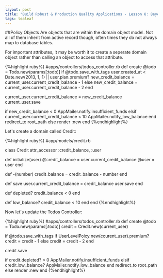 ```yaml
---
layout: post
title: "Build Robust & Production Quality Applications - Lesson 8: Beyond MVC - Domain Objects"
tags: tealeaf
---
```

##Policy Objects
Are objects that are within the domain object model. Not all of them inherit from active record though, often times they do not always map to database tables.

For important attributes, it may be worth it to create a seperate domain object rather than calling an object to access that attribute.

{%highlight ruby%}
#apps/controllers/todos_controller.rb
def create
  @todo = Todo.new(params[:todo)]
  if @todo.save_with_tags
    user.created_at < Date.new(2013, 1, 1) || user.plan.premium?
    new_credit_balance = current_user.current_credit_balance - 1
  else
    new_credit_balance = current_user.current_credit_balance - 2
  end

  current_user.current_credit_balance = new_credit_balance
  current_user.save

  if new_credit_balance < 0
    AppMailer.notify.insufficient_funds
  elsif current_user.current_credit_balance < 10
    AppMailer.notify_low_balance
  end
    redirect_to root_path
  else
    render :new
  end
{%endhighlight%}



Let's create a domain called Credit:

{%highlight ruby%}
#app/models/credit.rb

class Credit
  attr_accessor :credit_balance, :user

  def initialize(user)
    @credit_balance = user.current_credit_balance
    @user = user
  end

  def -(number)
    credit_balance = credit_balance - number
  end

  def save
    user.current_credit_balance = credit_balance
    user.save
  end

  def depleted?
    credit_balance < 0
  end

  def low_balance?
    credit_balance < 10
  end
end
{%endhighlight%}

Now let's update the Todos Controller:

{%highlight ruby%}
#apps/controllers/todos_controller.rb
def create
  @todo = Todo.new(params[:todo)]
  credit = Credit.new(current_user)

  if @todo.save_with_tags
    if UserLevelPoicy.new(ccurent_user).premium?
    credit = credit - 1
  else
    credit = credit - 2
  end

  credit.save

  if credit.depleted? < 0
    AppMailer.notify.insufficient_funds
  elsif credit.low_balance?
    AppMailer.notify_low_balance
  end
    redirect_to root_path
  else
    render :new
  end
{%endhighlight%}
